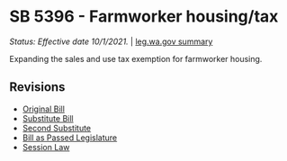 # SB 5396 - Farmworker housing/tax
*Status: Effective date 10/1/2021.* | [leg.wa.gov summary](https://app.leg.wa.gov/billsummary?BillNumber=5396&Year=2021)

Expanding the sales and use tax exemption for farmworker housing.

## Revisions
* [Original Bill](1/)
* [Substitute Bill](S/)
* [Second Substitute](S2/)
* [Bill as Passed Legislature](S2.PL/)
* [Session Law](S2.SL/)